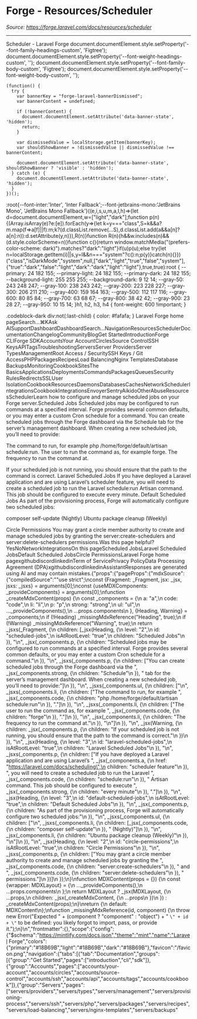 # Forge - Resources/Scheduler

*Source: https://forge.laravel.com/docs/resources/scheduler*

---

Scheduler - Laravel Forge
              document.documentElement.style.setProperty('--font-family-headings-custom', 'Figtree');
              document.documentElement.style.setProperty('--font-weight-headings-custom', '');
              document.documentElement.style.setProperty('--font-family-body-custom', 'Figtree');
              document.documentElement.style.setProperty('--font-weight-body-custom', '');
            
    (function() {
      try {
        var bannerKey = "forge-laravel-bannerDismissed";
        var bannerContent = undefined;
        
        if (!bannerContent) {
          document.documentElement.setAttribute('data-banner-state', 'hidden');
          return;
        }
        
        var dismissedValue = localStorage.getItem(bannerKey);
        var shouldShowBanner = !dismissedValue || dismissedValue !== bannerContent;
        
        document.documentElement.setAttribute('data-banner-state', shouldShowBanner ? 'visible' : 'hidden');
      } catch (e) {
        document.documentElement.setAttribute('data-banner-state', 'hidden');
      }
    })();
  :root{--font-inter:'Inter', 'Inter Fallback';--font-jetbrains-mono:'JetBrains Mono', 'JetBrains Mono Fallback'}((e,i,s,u,m,a,l,h)=>{let d=document.documentElement,w=["light","dark"];function p(n){(Array.isArray(e)?e:[e]).forEach(y=>{let k=y==="class",S=k&&a?m.map(f=>a[f]||f):m;k?(d.classList.remove(...S),d.classList.add(a&&a[n]?a[n]:n)):d.setAttribute(y,n)}),R(n)}function R(n){h&&w.includes(n)&&(d.style.colorScheme=n)}function c(){return window.matchMedia("(prefers-color-scheme: dark)").matches?"dark":"light"}if(u)p(u);else try{let n=localStorage.getItem(i)||s,y=l&&n==="system"?c():n;p(y)}catch(n){}})("class","isDarkMode","system",null,["dark","light","true","false","system"],{"true":"dark","false":"light","dark":"dark","light":"light"},true,true):root {
    --primary: 24 182 155;
    --primary-light: 24 182 155;
    --primary-dark: 24 182 155;
    --background-light: 255 255 255;
    --background-dark: 9 12 14;
    --gray-50: 243 248 247;
    --gray-100: 238 243 242;
    --gray-200: 223 228 227;
    --gray-300: 206 211 210;
    --gray-400: 159 164 163;
    --gray-500: 112 117 116;
    --gray-600: 80 85 84;
    --gray-700: 63 68 67;
    --gray-800: 38 42 42;
    --gray-900: 23 28 27;
    --gray-950: 10 15 14;
  }h1, h2, h3, h4 {
    font-weight: 600 !important;
}

.codeblock-dark div:not(:last-child) {
    color: #fafafa;
}
Laravel Forge home pageSearch...⌘KAsk AISupportDashboardDashboardSearch...NavigationResourcesSchedulerDocumentationChangelogCommunityBlogGet StartedIntroductionForge CLIForge SDKAccountsYour AccountCirclesSource ControlSSH KeysAPITagsTroubleshootingServersServer ProvidersServer TypesManagementRoot Access / SecuritySSH Keys / Git AccessPHPPackagesRecipesLoad BalancingNginx TemplatesDatabase BackupsMonitoringCookbookSitesThe BasicsApplicationsDeploymentsCommandsPackagesQueuesSecurity RulesRedirectsSSLUser IsolationCookbookResourcesDaemonsDatabasesCachesNetworkSchedulerIntegrationsCookbookIntegrationsEnvoyerSentryAikidoOtherAbuseResourcesSchedulerLearn how to configure and manage scheduled jobs on your Forge server.​Scheduled Jobs
Scheduled jobs may be configured to run commands at a specified interval. Forge provides several common defaults, or you may enter a custom Cron schedule for a command.
You can create scheduled jobs through the Forge dashboard via the Schedule tab for the server’s management dashboard. When creating a new scheduled job, you’ll need to provide:

The command to run, for example php /home/forge/default/artisan schedule:run.
The user to run the command as, for example forge.
The frequency to run the command at.

If your scheduled job is not running, you should ensure that the path to the command is correct.
​Laravel Scheduled Jobs
If you have deployed a Laravel application and are using Laravel’s scheduler feature, you will need to create a scheduled job to run the Laravel schedule:run Artisan command. This job should be configured to execute every minute.
​Default Scheduled Jobs
As part of the provisioning process, Forge will automatically configure two scheduled jobs:

composer self-update (Nightly)
Ubuntu package cleanup (Weekly)

​Circle Permissions
You may grant a circle member authority to create and manage scheduled jobs by granting the server:create-schedulers and server:delete-schedulers permissions.Was this page helpful?YesNoNetworkIntegrationsOn this pageScheduled JobsLaravel Scheduled JobsDefault Scheduled JobsCircle PermissionsLaravel Forge home pagexgithubdiscordlinkedinTerm of ServicePrivacy PolicyData Processing Agreement (DPA)xgithubdiscordlinkedinAssistantResponses are generated using AI and may contain mistakes.{"props":{"pageProps":{"mdxSource":{"compiledSource":"\"use strict\";\nconst {Fragment: _Fragment, jsx: _jsx, jsxs: _jsxs} = arguments[0];\nconst {useMDXComponents: _provideComponents} = arguments[0];\nfunction _createMdxContent(props) {\n  const _components = {\n    a: \"a\",\n    code: \"code\",\n    li: \"li\",\n    p: \"p\",\n    strong: \"strong\",\n    ul: \"ul\",\n    ..._provideComponents(),\n    ...props.components\n  }, {Heading, Warning} = _components;\n  if (!Heading) _missingMdxReference(\"Heading\", true);\n  if (!Warning) _missingMdxReference(\"Warning\", true);\n  return _jsxs(_Fragment, {\n    children: [_jsx(Heading, {\n      level: \"2\",\n      id: \"scheduled-jobs\",\n      isAtRootLevel: \"true\",\n      children: \"Scheduled Jobs\"\n    }), \"\\n\", _jsx(_components.p, {\n      children: \"Scheduled jobs may be configured to run commands at a specified interval. Forge provides several common defaults, or you may enter a custom Cron schedule for a command.\"\n    }), \"\\n\", _jsxs(_components.p, {\n      children: [\"You can create scheduled jobs through the Forge dashboard via the \", _jsx(_components.strong, {\n        children: \"Schedule\"\n      }), \" tab for the server’s management dashboard. When creating a new scheduled job, you’ll need to provide:\"]\n    }), \"\\n\", _jsxs(_components.ul, {\n      children: [\"\\n\", _jsxs(_components.li, {\n        children: [\"The command to run, for example \", _jsx(_components.code, {\n          children: \"php /home/forge/default/artisan schedule:run\"\n        }), \".\"]\n      }), \"\\n\", _jsxs(_components.li, {\n        children: [\"The user to run the command as, for example \", _jsx(_components.code, {\n          children: \"forge\"\n        }), \".\"]\n      }), \"\\n\", _jsx(_components.li, {\n        children: \"The frequency to run the command at.\"\n      }), \"\\n\"]\n    }), \"\\n\", _jsx(Warning, {\n      children: _jsx(_components.p, {\n        children: \"If your scheduled job is not running, you should ensure that the path to the command is correct.\"\n      })\n    }), \"\\n\", _jsx(Heading, {\n      level: \"3\",\n      id: \"laravel-scheduled-jobs\",\n      isAtRootLevel: \"true\",\n      children: \"Laravel Scheduled Jobs\"\n    }), \"\\n\", _jsxs(_components.p, {\n      children: [\"If you have deployed a Laravel application and are using Laravel’s \", _jsx(_components.a, {\n        href: \"https://laravel.com/docs/scheduling\",\n        children: \"scheduler feature\"\n      }), \", you will need to create a scheduled job to run the Laravel \", _jsx(_components.code, {\n        children: \"schedule:run\"\n      }), \" Artisan command. This job should be configured to execute \", _jsx(_components.strong, {\n        children: \"every minute\"\n      }), \".\"]\n    }), \"\\n\", _jsx(Heading, {\n      level: \"3\",\n      id: \"default-scheduled-jobs\",\n      isAtRootLevel: \"true\",\n      children: \"Default Scheduled Jobs\"\n    }), \"\\n\", _jsx(_components.p, {\n      children: \"As part of the provisioning process, Forge will automatically configure two scheduled jobs:\"\n    }), \"\\n\", _jsxs(_components.ul, {\n      children: [\"\\n\", _jsxs(_components.li, {\n        children: [_jsx(_components.code, {\n          children: \"composer self-update\"\n        }), \" (Nightly)\"]\n      }), \"\\n\", _jsx(_components.li, {\n        children: \"Ubuntu package cleanup (Weekly)\"\n      }), \"\\n\"]\n    }), \"\\n\", _jsx(Heading, {\n      level: \"2\",\n      id: \"circle-permissions\",\n      isAtRootLevel: \"true\",\n      children: \"Circle Permissions\"\n    }), \"\\n\", _jsxs(_components.p, {\n      children: [\"You may grant a circle member authority to create and manage scheduled jobs by granting the \", _jsx(_components.code, {\n        children: \"server:create-schedulers\"\n      }), \" and \", _jsx(_components.code, {\n        children: \"server:delete-schedulers\"\n      }), \" permissions.\"]\n    })]\n  });\n}\nfunction MDXContent(props = {}) {\n  const {wrapper: MDXLayout} = {\n    ..._provideComponents(),\n    ...props.components\n  };\n  return MDXLayout ? _jsx(MDXLayout, {\n    ...props,\n    children: _jsx(_createMdxContent, {\n      ...props\n    })\n  }) : _createMdxContent(props);\n}\nreturn {\n  default: MDXContent\n};\nfunction _missingMdxReference(id, component) {\n  throw new Error(\"Expected \" + (component ? \"component\" : \"object\") + \" `\" + id + \"` to be defined: you likely forgot to import, pass, or provide it.\");\n}\n","frontmatter":{},"scope":{"config":{"$schema":"https://mintlify.com/docs.json","theme":"mint","name":"Laravel Forge","colors":{"primary":"#18B69B","light":"#18B69B","dark":"#18B69B"},"favicon":"/favicon.png","navigation":{"tabs":[{"tab":"Documentation","groups":[{"group":"Get Started","pages":["introduction","cli","sdk"]},{"group":"Accounts","pages":["accounts/your-account","accounts/circles","accounts/source-control","accounts/ssh","accounts/api","accounts/tags","accounts/cookbook"]},{"group":"Servers","pages":["servers/providers","servers/types","servers/management","servers/provisioning-process","servers/ssh","servers/php","servers/packages","servers/recipes","servers/load-balancing","servers/nginx-templates","servers/backups"